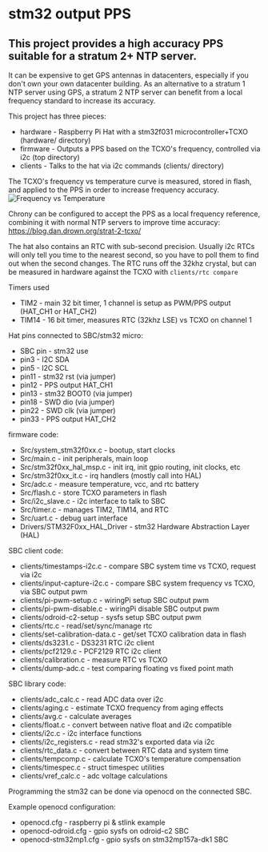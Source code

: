 # stm32 output PPS

## This project provides a high accuracy PPS suitable for a stratum 2+ NTP server.

It can be expensive to get GPS antennas in datacenters, especially if you don't own your own datacenter building. As an alternative to a stratum 1 NTP server using GPS, a stratum 2 NTP server can benefit from a local frequency standard to increase its accuracy.

This project has three pieces:
* hardware - Raspberry Pi Hat with a stm32f031 microcontroller+TCXO (hardware/ directory)
* firmware - Outputs a PPS based on the TCXO's frequency, controlled via i2c (top directory)
* clients - Talks to the hat via i2c commands (clients/ directory)

The TCXO's frequency vs temperature curve is measured, stored in flash, and applied to the PPS in order to increase frequency accuracy.
![Frequency vs Temperature](https://blog.dan.drown.org/content/images/2017/02/ch2-freq-vs-temp-2-1.png)

Chrony can be configured to accept the PPS as a local frequency reference, combining it with normal NTP servers to improve time accuracy: https://blog.dan.drown.org/strat-2-tcxo/

The hat also contains an RTC with sub-second precision. Usually i2c RTCs will only tell you time to the nearest second, so you have to poll them to find out when the second changes. The RTC runs off the 32khz crystal, but can be measured in hardware against the TCXO with `clients/rtc compare`

Timers used
* TIM2 - main 32 bit timer, 1 channel is setup as PWM/PPS output (HAT_CH1 or HAT_CH2)
* TIM14 - 16 bit timer, measures RTC (32khz LSE) vs TCXO on channel 1

Hat pins connected to SBC/stm32 micro:
* SBC pin - stm32 use
* pin3 - I2C SDA
* pin5 - I2C SCL
* pin11 - stm32 rst (via jumper)
* pin12 - PPS output HAT_CH1
* pin13 - stm32 BOOT0 (via jumper)
* pin18 - SWD dio (via jumper)
* pin22 - SWD clk (via jumper)
* pin33 - PPS output HAT_CH2

firmware code:

* Src/system_stm32f0xx.c - bootup, start clocks
* Src/main.c - init peripherals, main loop
* Src/stm32f0xx_hal_msp.c - init irq, init gpio routing, init clocks, etc
* Src/stm32f0xx_it.c - irq handlers (mostly call into HAL)
* Src/adc.c - measure temperature, vcc, and rtc battery
* Src/flash.c - store TCXO parameters in flash
* Src/i2c_slave.c - i2c interface to talk to SBC
* Src/timer.c - manages TIM2, TIM14, and RTC
* Src/uart.c - debug uart interface
* Drivers/STM32F0xx_HAL_Driver - stm32 Hardware Abstraction Layer (HAL)

SBC client code:

* clients/timestamps-i2c.c - compare SBC system time vs TCXO, request via i2c
* clients/input-capture-i2c.c - compare SBC system frequency vs TCXO, via SBC output pwm
* clients/pi-pwm-setup.c - wiringPi setup SBC output pwm
* clients/pi-pwm-disable.c - wiringPi disable SBC output pwm
* clients/odroid-c2-setup - sysfs setup SBC output pwm
* clients/rtc.c - read/set/sync/manage rtc
* clients/set-calibration-data.c - get/set TCXO calibration data in flash
* clients/ds3231.c - DS3231 RTC i2c client
* clients/pcf2129.c - PCF2129 RTC i2c client
* clients/calibration.c - measure RTC vs TCXO
* clients/dump-adc.c - test comparing floating vs fixed point math

SBC library code:

* clients/adc_calc.c - read ADC data over i2c
* clients/aging.c - estimate TCXO frequency from aging effects
* clients/avg.c - calculate averages
* clients/float.c - convert between native float and i2c compatible
* clients/i2c.c - i2c interface functions
* clients/i2c_registers.c - read stm32's exported data via i2c
* clients/rtc_data.c - convert between RTC data and system time
* clients/tempcomp.c - calculate TCXO's temperature compensation
* clients/timespec.c - struct timespec utilities
* clients/vref_calc.c - adc voltage calculations

Programming the stm32 can be done via openocd on the connected SBC.

Example openocd configuration:
* openocd.cfg - raspberry pi & stlink example
* openocd-odroid.cfg - gpio sysfs on odroid-c2 SBC
* openocd-stm32mp1.cfg - gpio sysfs on stm32mp157a-dk1 SBC
